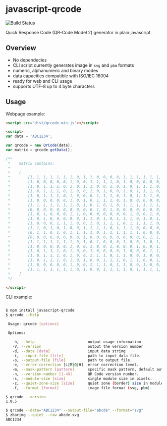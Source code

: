 javascript-qrcode
=================

[![Build Status](https://travis-ci.org/siciarek/javascript-qrcode.svg)](https://travis-ci.org/siciarek/javascript-qrcode)

Quick Response Code (QR-Code Model 2) generator in plain javascript.

Overview
--------

  * No dependecies
  * CLI script currently generates image in `svg` and `pbm` formats
  * numeric, alphanumeric and binary modes
  * data capacities compatible with ISO/IEC 18004
  * ready for web and CLI usage
  * supports UTF-8 up to 4 byte characters

Usage
-----

Webpage example:

```html
<script src="dist/qrcode.min.js"></script>

<script>
var data = 'ABC1234';

var qrcode = new QrCode(data);
var matrix = qrcode.getData();

/**
 *    matrix contains:
 *
 *    [
 *        [1, 1, 1, 1, 1, 1, 1, 0, 1, 1, 0, 0, 0, 0, 1, 1, 1, 1, 1, 1, 1],
 *        [1, 0, 0, 0, 0, 0, 1, 0, 0, 1, 1, 1, 1, 0, 1, 0, 0, 0, 0, 0, 1],
 *        [1, 0, 1, 1, 1, 0, 1, 0, 1, 1, 0, 0, 1, 0, 1, 0, 1, 1, 1, 0, 1],
 *        [1, 0, 1, 1, 1, 0, 1, 0, 0, 1, 0, 1, 0, 0, 1, 0, 1, 1, 1, 0, 1],
 *        [1, 0, 1, 1, 1, 0, 1, 0, 0, 0, 1, 1, 1, 0, 1, 0, 1, 1, 1, 0, 1],
 *        [1, 0, 0, 0, 0, 0, 1, 0, 1, 0, 1, 1, 1, 0, 1, 0, 0, 0, 0, 0, 1],
 *        [1, 1, 1, 1, 1, 1, 1, 0, 1, 0, 1, 0, 1, 0, 1, 1, 1, 1, 1, 1, 1],
 *        [0, 0, 0, 0, 0, 0, 0, 0, 0, 0, 1, 0, 1, 0, 0, 0, 0, 0, 0, 0, 0],
 *        [1, 0, 1, 0, 0, 0, 1, 1, 0, 0, 0, 0, 0, 0, 0, 1, 0, 0, 1, 0, 1],
 *        [1, 0, 1, 0, 0, 0, 0, 0, 1, 1, 0, 1, 0, 1, 1, 1, 0, 1, 0, 1, 0],
 *        [1, 0, 0, 0, 1, 1, 1, 0, 0, 1, 0, 1, 1, 1, 0, 1, 1, 1, 1, 0, 0],
 *        [1, 1, 0, 1, 0, 1, 0, 0, 1, 1, 1, 1, 0, 1, 1, 1, 0, 0, 0, 0, 0],
 *        [0, 1, 1, 0, 1, 0, 1, 1, 1, 1, 0, 1, 1, 1, 1, 1, 1, 0, 0, 0, 0],
 *        [0, 0, 0, 0, 0, 0, 0, 0, 1, 0, 0, 0, 0, 0, 0, 0, 0, 0, 1, 1, 0],
 *        [1, 1, 1, 1, 1, 1, 1, 0, 1, 0, 1, 0, 0, 0, 1, 0, 0, 1, 0, 1, 0],
 *        [1, 0, 0, 0, 0, 0, 1, 0, 0, 1, 0, 0, 1, 0, 0, 0, 1, 0, 0, 1, 1],
 *        [1, 0, 1, 1, 1, 0, 1, 0, 0, 1, 0, 0, 0, 0, 1, 0, 0, 0, 1, 1, 1],
 *        [1, 0, 1, 1, 1, 0, 1, 0, 0, 1, 1, 1, 0, 1, 1, 0, 0, 1, 0, 0, 0],
 *        [1, 0, 1, 1, 1, 0, 1, 0, 1, 0, 0, 1, 1, 1, 0, 1, 1, 0, 0, 1, 1],
 *        [1, 0, 0, 0, 0, 0, 1, 0, 0, 1, 1, 1, 0, 1, 1, 0, 0, 1, 0, 0, 1],
 *        [1, 1, 1, 1, 1, 1, 1, 0, 1, 0, 0, 1, 1, 1, 1, 0, 1, 1, 1, 1, 1]
 *    ]
 */

</script>
```

CLI example:
```bash

$ npm install javascript-qrcode
$ qrcode --help

 Usage: qrcode [options]

 Options:

   -h, --help                        output usage information
   -V, --version                     output the version number
   -d, --data [data]                 input data string
   -i, --input-file [file]           path to input data file.
   -o, --output-file [file]          path to output file.
   -e, --error-correction [L|M|Q|H]  error correction level.
   -m, --mask-pattern [pattern]      specific mask pattern, default auto.
   -n, --version-number [1-40]       QR Code version number.
   -s, --module-size [size]          single module size in pixels.
   -z, --quiet-zone-size [size]      quiet zone (border) size in modules.
   -f, --format [format]             image file format (svg, pbm).

$ qrcode --version
1.0.5

$ qrcode --data="ABC1234" --output-file="abcde" --format="svg"
$ zbarimg --quiet --raw abcde.svg
ABC1234

```
